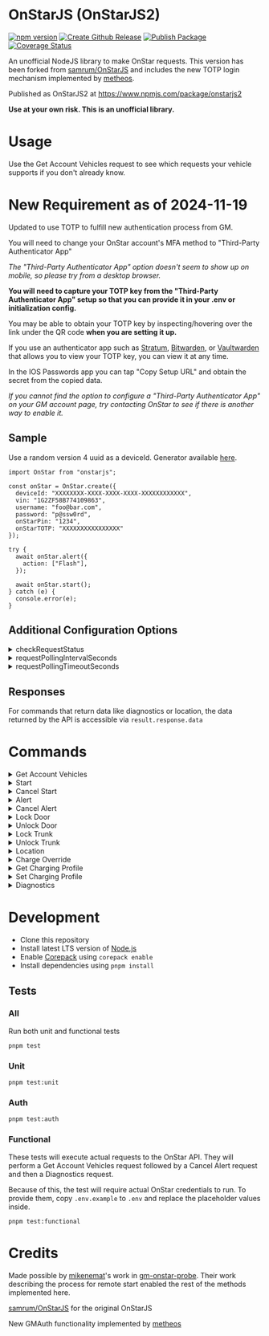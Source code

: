 # OnStarJS (OnStarJS2)

[![npm version](https://badge.fury.io/js/onstarjs2.svg)](https://badge.fury.io/js/onstarjs2)
[![Create Github Release](https://github.com/BigThunderSR/OnStarJS/actions/workflows/release.yml/badge.svg)](https://github.com/BigThunderSR/OnStarJS/actions/workflows/release.yml)
[![Publish Package](https://github.com/BigThunderSR/OnStarJS/actions/workflows/publish.yml/badge.svg)](https://github.com/BigThunderSR/OnStarJS/actions/workflows/publish.yml)
[![Coverage Status](https://coveralls.io/repos/github/BigThunderSR/OnStarJS/badge.svg?branch=master)](https://coveralls.io/github/BigThunderSR/OnStarJS?branch=master)
<!-- [![Build Status](https://github.com/BigThunderSR/OnStarJS/workflows/build/badge.svg)](https://github.com/BigThunderSR/OnStarJS/actions?query=workflow%3Abuild) -->

An unofficial NodeJS library to make OnStar requests. This version has been forked from [samrum/OnStarJS](https://github.com/samrum/OnStarJS) and includes the new TOTP login mechanism implemented by [metheos](https://github.com/metheos/).

Published as OnStarJS2 at https://www.npmjs.com/package/onstarjs2

**Use at your own risk. This is an unofficial library.**

# Usage

Use the Get Account Vehicles request to see which requests your vehicle supports if you don't already know.

# New Requirement as of 2024-11-19

Updated to use TOTP to fulfill new authentication process from GM.

You will need to change your OnStar account's MFA method to "Third-Party Authenticator App"

_The "Third-Party Authenticator App" option doesn't seem to show up on mobile, so please try from a desktop browser._

**You will need to capture your TOTP key from the "Third-Party Authenticator App" setup so that you can provide it in your .env or initialization config.**

You may be able to obtain your TOTP key by inspecting/hovering over the link under the QR code **when you are setting it up.**

If you use an authenticator app such as [Stratum](https://stratumauth.com/), [Bitwarden](https://bitwarden.com/), or [Vaultwarden](https://github.com/dani-garcia/vaultwarden) that allows you to view your TOTP key, you can view it at any time.

In the IOS Passwords app you can tap "Copy Setup URL" and obtain the secret from the copied data.

_If you cannot find the option to configure a "Third-Party Authenticator App" on your GM account page, try contacting OnStar to see if there is another way to enable it._

## Sample

Use a random version 4 uuid as a deviceId. Generator available [here](https://www.uuidgenerator.net/version4).

```
import OnStar from "onstarjs";

const onStar = OnStar.create({
  deviceId: "XXXXXXXX-XXXX-XXXX-XXXX-XXXXXXXXXXXX",
  vin: "1G2ZF58B774109863",
  username: "foo@bar.com",
  password: "p@ssw0rd",
  onStarPin: "1234",
  onStarTOTP: "XXXXXXXXXXXXXXXX"
});

try {
  await onStar.alert({
    action: ["Flash"],
  });

  await onStar.start();
} catch (e) {
  console.error(e);
}
```

## Additional Configuration Options

<details>
<summary>checkRequestStatus</summary>

Default Value: true

When false, requests resolve when the API returns an 'In Progress' response. For requests that return data, this option is ignored.

This is useful because, with the usual request polling to wait for a "Complete" response from the API, requests will take much longer to resolve.

</details>
<details>
<summary>requestPollingIntervalSeconds</summary>

Default Value: 6

When `checkRequestStatus` is true, this is how often status check requests will be made (in seconds)

</details>
<details>
<summary>requestPollingTimeoutSeconds</summary>

Default Value: 90

When `checkRequestStatus` is true, this is how long a request will make subsequent status check requests before timing out (in seconds)

</details>

## Responses

For commands that return data like diagnostics or location, the data returned by the API is accessible via `result.response.data`

# Commands

<details>
<summary>Get Account Vehicles</summary>

    onStar.getAccountVehicles();

</details>

<details>
<summary>Start</summary>

    onStar.start();

</details>

<details>
<summary>Cancel Start</summary>

    onStar.cancelStart();

</details>

<details>
<summary>Alert</summary>

    onStar.alert([options]);

| Option   | Default                    | Valid Values               |
| -------- | -------------------------- | -------------------------- |
| action   | ["Flash", "Honk"]          | ["Flash", "Honk"]          |
| delay    | 0                          | Any integer (minutes)      |
| duration | 1                          | Any integer (minutes)      |
| override | ["DoorOpen", "IgnitionOn"] | ["DoorOpen", "IgnitionOn"] |

</details>

<details>
<summary>Cancel Alert</summary>

    onStar.cancelAlert();

</details>

<details>
<summary>Lock Door</summary>

    onStar.lockDoor([options]);

| Option | Default | Valid Values          |
| ------ | ------- | --------------------- |
| delay  | 0       | Any integer (minutes) |

</details>

<details>
<summary>Unlock Door</summary>

    onStar.unlockDoor([options]);

| Option | Default | Valid Values          |
| ------ | ------- | --------------------- |
| delay  | 0       | Any integer (minutes) |

</details>

<details>
<summary>Lock Trunk</summary>

Locks the trunk but doesn't automatically close it.

    onStar.lockTrunk([options]);

| Option | Default | Valid Values          |
| ------ | ------- | --------------------- |
| delay  | 0       | Any integer (minutes) |

</details>

<details>
<summary>Unlock Trunk</summary>

Unlocks the trunk but doesn't automatically open it. All doors remain locked.

    onStar.unlockTrunk([options]);

| Option | Default | Valid Values          |
| ------ | ------- | --------------------- |
| delay  | 0       | Any integer (minutes) |

</details>

<details>
<summary>Location</summary>

Returns the location of the vehicle

    onStar.location();

Example Response

    { location: { lat: '50', long: '-75' } }

</details>

<details>
<summary>Charge Override</summary>

    onStar.chargeOverride([options]);

| Option | Default      | Valid Values                    |
| ------ | ------------ | ------------------------------- |
| mode   | "CHARGE_NOW" | "CHARGE_NOW", "CANCEL_OVERRIDE" |

</details>

<details>
<summary>Get Charging Profile</summary>

    onStar.getChargingProfile();

</details>

<details>
<summary>Set Charging Profile</summary>

    onStar.setChargingProfile([options]);

| Option     | Default     | Valid Values                                                                             |
| ---------- | ----------- | ---------------------------------------------------------------------------------------- |
| chargeMode | "IMMEDIATE" | "DEFAULT_IMMEDIATE", "IMMEDIATE", "DEPARTURE_BASED", "RATE_BASED", "PHEV_AFTER_MIDNIGHT" |
| rateType   | "MIDPEAK"   | "OFFPEAK", "MIDPEAK", "PEAK"                                                             |

</details>

<details>
<summary>Diagnostics</summary>

    onStar.diagnostics([options]);

| Option         | Default                                                                        | Valid Values                                                                                                                                                                                                                                                                                                                                                                                                                                                                                                                                           |
| -------------- | ------------------------------------------------------------------------------ | ------------------------------------------------------------------------------------------------------------------------------------------------------------------------------------------------------------------------------------------------------------------------------------------------------------------------------------------------------------------------------------------------------------------------------------------------------------------------------------------------------------------------------------------------------ |
| diagnosticItem | ["ODOMETER", "TIRE PRESSURE", "AMBIENT AIR TEMPERATURE", "LAST TRIP DISTANCE"] | ["ENGINE COOLANT TEMP", "ENGINE RPM", "LAST TRIP FUEL ECONOMY", "EV ESTIMATED CHARGE END", "EV BATTERY LEVEL", "OIL LIFE", "EV PLUG VOLTAGE", "LIFETIME FUEL ECON", "HOTSPOT CONFIG", "LIFETIME FUEL USED", "ODOMETER", "HOTSPOT STATUS", "LIFETIME EV ODOMETER", "EV PLUG STATE", "EV CHARGE STATE", "TIRE PRESSURE", "AMBIENT AIR TEMPERATURE", "LAST TRIP DISTANCE", "INTERM VOLT BATT VOLT", "GET COMMUTE SCHEDULE", "GET CHARGE MODE", "EV SCHEDULED CHARGE START", "FUEL TANK INFO", "HANDS FREE CALLING", "ENERGY EFFICIENCY", "VEHICLE RANGE"] |

</details>

# Development

- Clone this repository
- Install latest LTS version of [Node.js](https://nodejs.org/en/)
- Enable [Corepack](https://github.com/nodejs/corepack) using `corepack enable`
- Install dependencies using `pnpm install`

## Tests

### All

Run both unit and functional tests

    pnpm test

### Unit

    pnpm test:unit

### Auth

    pnpm test:auth

### Functional

These tests will execute actual requests to the OnStar API. They will perform a Get Account Vehicles request followed by a Cancel Alert request and then a Diagnostics request.

Because of this, the test will require actual OnStar credentials to run. To provide them, copy `.env.example` to `.env` and replace the placeholder values inside.

    pnpm test:functional

# Credits

Made possible by [mikenemat](https://github.com/mikenemat/)'s work in [gm-onstar-probe](https://github.com/mikenemat/gm-onstar-probe). Their work describing the process for remote start enabled the rest of the methods implemented here.

[samrum/OnStarJS](https://github.com/samrum/OnStarJS) for the original OnStarJS

New GMAuth functionality implemented by [metheos](https://github.com/metheos/)
